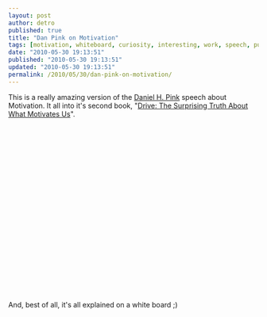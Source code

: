 ```yaml
---
layout: post
author: detro
published: true
title: "Dan Pink on Motivation"
tags: [motivation, whiteboard, curiosity, interesting, work, speech, purpose, truth, english, video, stimulating]
date: "2010-05-30 19:13:51"
published: "2010-05-30 19:13:51"
updated: "2010-05-30 19:13:51"
permalink: /2010/05/30/dan-pink-on-motivation/
---
```


This is a really amazing version of the <a href="http://en.wikipedia.org/wiki/Daniel_H._Pink">Daniel H. Pink</a> speech about Motivation. It all into it's second book, "<a href="http://www.amazon.com/Drive-Surprising-Truth-About-Motivates/dp/1594488843">Drive: The Surprising Truth About What Motivates Us</a>".

<div align="center">
<object width="560" height="340"><param name="movie" value="http://www.youtube.com/v/u6XAPnuFjJc&hl=en_US&fs=1&"></param><param name="allowFullScreen" value="true"></param><param name="allowscriptaccess" value="always"></param><embed src="http://www.youtube.com/v/u6XAPnuFjJc&hl=en_US&fs=1&" type="application/x-shockwave-flash" allowscriptaccess="always" allowfullscreen="true" width="560" height="340"></embed></object>
</div>

And, best of all, it's all explained on a white board ;)
